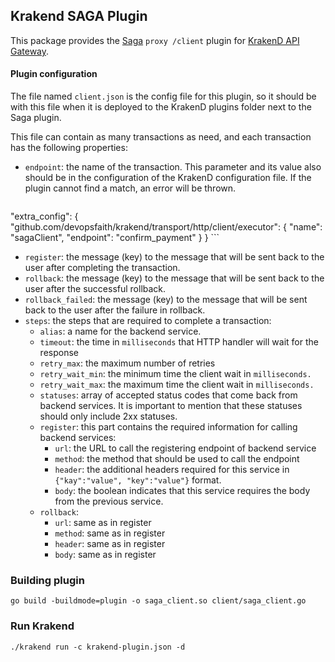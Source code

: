 ## Krakend SAGA Plugin

This package provides the [Saga](https://microservices.io/patterns/data/saga.html) `proxy /client` plugin
for [KrakenD API Gateway](https://krakend.io/).

#### Plugin configuration

The file named `client.json` is the config file for this plugin, so it should be with this file when it is deployed to
the KrakenD plugins folder next to the Saga plugin.

This file can contain as many transactions as need, and each transaction has the following properties:

- `endpoint`: the name of the transaction. This parameter and its value also should be in the configuration of the
  KrakenD configuration file. If the plugin cannot find a match, an error will be thrown.

    ```
"extra_config": {
"github.com/devopsfaith/krakend/transport/http/client/executor": {
"name": "sagaClient",
"endpoint": "confirm_payment"
}
}
    ```

- `register`: the message (key) to the message that will be sent back to the user after completing the transaction.
- `rollback`: the message (key) to the message that will be sent back to the user after the successful rollback.
- `rollback_failed`: the message (key) to the message that will be sent back to the user after the failure in rollback.
- `steps`: the steps that are required to complete a transaction:
    - `alias`: a name for the backend service.
    - `timeout`: the time in `milliseconds` that HTTP handler will wait for the response
    - `retry_max`: the maximum number of retries
    - `retry_wait_min`: the minimum time the client wait in `milliseconds.`
    - `retry_wait_max`: the maximum time the client wait in `milliseconds.`
    - `statuses`: array of accepted status codes that come back from backend services. It is important to mention that
      these statuses should only include 2xx statuses.
    - `register`: this part contains the required information for calling backend services:
        - `url`: the URL to call the registering endpoint of backend service
        - `method`: the method that should be used to call the endpoint
        - `header`: the additional headers required for this service in `{"kay":"value", "key":"value"}` format.
        - `body`: the boolean indicates that this service requires the body from the previous service.
    - `rollback`:
        - `url`: same as in register
        - `method`: same as in register
        - `header`: same as in register
        - `body`: same as in register

### Building plugin

```
go build -buildmode=plugin -o saga_client.so client/saga_client.go
```

### Run Krakend

```
./krakend run -c krakend-plugin.json -d
```

